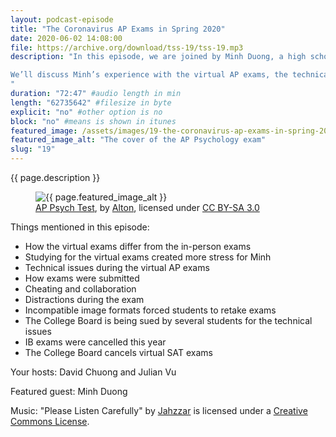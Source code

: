 ```yaml
---
layout: podcast-episode
title: "The Coronavirus AP Exams in Spring 2020"
date: 2020-06-02 14:08:00
file: https://archive.org/download/tss-19/tss-19.mp3
description: "In this episode, we are joined by Minh Duong, a high school student who recently had to take his AP exams virtually due to the closing of school in the middle of the coronavirus pandemic. Studying for AP exams is hard enough normally. With the pandemic, students were not only forced to quickly transition to remote, distance learning, but to take their exams under entirely different circumstances. 

We’ll discuss Minh’s experience with the virtual AP exams, the technical issues therein, and other implications of the AP exams. We’ll also talk about some of the opinions students had with these virtual AP exams and how the College Board has responded to their complaints.
"
duration: "72:47" #audio length in min
length: "62735642" #filesize in byte
explicit: "no" #other option is no
block: "no" #means is shown in itunes
featured_image: /assets/images/19-the-coronavirus-ap-exams-in-spring-2020/feature.jpg
featured_image_alt: "The cover of the AP Psychology exam"
slug: "19"
---
```


{{ page.description }}

<figure class="figure">
    <img src="{{ page.featured_image }}" alt="{{ page.featured_image_alt }}" class="mx-auto mt-5 mb-2 d-block w-75" />
    <figcaption class="figure-caption text-center mb-5">
        <a href="https://commons.wikimedia.org/wiki/File:AP_Psych_Test.JPG">AP Psych Test</a>, by <a href="https://commons.wikimedia.org/wiki/User:Alton">Alton</a>, licensed under <a href="https://creativecommons.org/licenses/by-sa/3.0/deed.en">CC BY-SA 3.0</a>
    </figcaption>
</figure>

Things mentioned in this episode:

-   How the virtual exams differ from the in-person exams
-   Studying for the virtual exams created more stress for Minh
-   Technical issues during the virtual AP exams
-   How exams were submitted
-   Cheating and collaboration
-   Distractions during the exam
-   Incompatible image formats forced students to retake exams
-   The College Board is being sued by several students for the technical issues
-   IB exams were cancelled this year
-   The College Board cancels virtual SAT exams

Your hosts: David Chuong and Julian Vu

Featured guest: Minh Duong

Music: "Please Listen Carefully" by [Jahzzar](https://soundcloud.com/jahzzar) is licensed under a [Creative Commons License](http://creativecommons.org/licenses/by-sa/3.0/).
